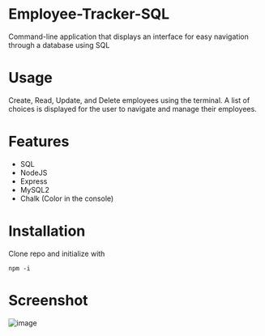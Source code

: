 # Employee-Tracker-SQL
Command-line application that displays an interface for easy navigation through a database using SQL

# Usage
Create, Read, Update, and Delete employees using the terminal. A list of choices is displayed for the user to navigate and manage their employees. 

# Features
- SQL
- NodeJS
- Express
- MySQL2
- Chalk (Color in the console)

# Installation
Clone repo and initialize with
```
npm -i
```


# Screenshot 
![image](https://user-images.githubusercontent.com/105891447/203858996-814d4946-6dd1-4d3a-ab9b-1bb788945f52.png)
